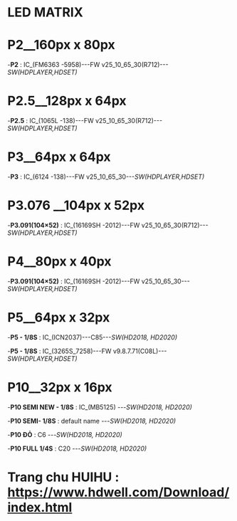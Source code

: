 # LED MATRIX 

# P2__160px x 80px
-**P2** : IC_(FM6363 -5958)---FW v25_10_65_30(R712)---_SW(HDPLAYER,HDSET)_



# P2.5__128px x 64px
-**P2.5** : IC_(1065L -138)---FW v25_10_65_30(R712)---_SW(HDPLAYER,HDSET)_


# P3__64px x 64px
-**P3** : IC_(6124 -138)---FW v25_10_65_30---_SW(HDPLAYER,HDSET)_



# P3.076 __104px x 52px
-**P3.091(104×52)** : IC_(16169SH -2012)---FW v25_10_65_30(R712)---_SW(HDPLAYER,HDSET)_



# P4__80px x 40px 
-**P3.091(104×52)** : IC_(16169SH -2012)---FW v25_10_65_30---_SW(HDPLAYER,HDSET)_




# P5__64px x 32px
-**P5 - 1/8S** : IC_(ICN2037)---C85---_SW(HD2018, HD2020)_

-**P5 - 1/8S** : IC_(3265S_7258)---FW v9.8.7.71(C08L)---_SW(HDPLAYER,HDSET)_


# P10__32px x 16px
-**P10 SEMI NEW - 1/8S** : IC_(MB5125) ---_SW(HD2018, HD2020)_

-**P10 SEMI- 1/8S** : default name ---_SW(HD2018, HD2020)_

-**P10 ĐỎ** : C6  ---_SW(HD2018, HD2020)_

-**P10 FULL 1/4S** : C20 ---_SW(HD2018, HD2020)_




#
# Trang chu HUIHU : https://www.hdwell.com/Download/index.html




